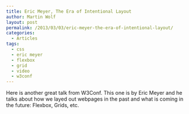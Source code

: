 ```yaml
---
title: Eric Meyer, The Era of Intentional Layout
author: Martin Wolf
layout: post
permalink: /2013/03/03/eric-meyer-the-era-of-intentional-layout/
categories:
  - Articles
tags:
  - css
  - eric meyer
  - flexbox
  - grid
  - video
  - w3conf
---
```

Here is another great talk from W3Conf. This one is by Eric Meyer and he talks about how we layed out webpages in the past and what is coming in the future: Flexbox, Grids, etc.